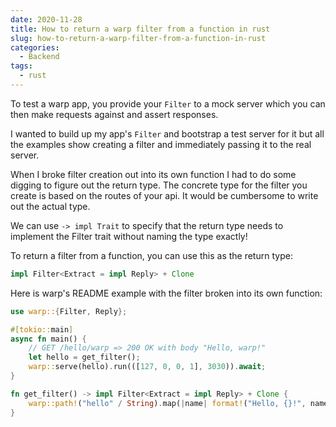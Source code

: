 ```yaml
---
date: 2020-11-28
title: How to return a warp filter from a function in rust
slug: how-to-return-a-warp-filter-from-a-function-in-rust
categories: 
  - Backend
tags:
  - rust
---
```


To test a warp app, you provide your `Filter` to a mock server which you can then make requests against and assert responses. 

I wanted to build up my app's `Filter` and bootstrap a test server for it but all the examples show creating a filter and immediately passing it to the real server. 

When I broke filter creation out into its own function I had to do some digging to figure out the return type. The concrete type for the filter you create is based on the routes of your api. It would be cumbersome to write out the actual type.

We can use `-> impl Trait` to specify that the return type needs to implement the Filter trait without naming the type exactly! 

To return a filter from a function, you can use this as the return type: 

```rust
impl Filter<Extract = impl Reply> + Clone
```

Here is warp's README example with the filter broken into its own function:

```rust
use warp::{Filter, Reply};

#[tokio::main]
async fn main() {
    // GET /hello/warp => 200 OK with body "Hello, warp!"
    let hello = get_filter();
    warp::serve(hello).run(([127, 0, 0, 1], 3030)).await;
}

fn get_filter() -> impl Filter<Extract = impl Reply> + Clone {
    warp::path!("hello" / String).map(|name| format!("Hello, {}!", name))
}
```

